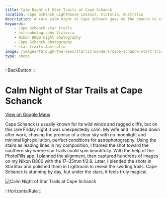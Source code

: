 ```yaml
---
title: Calm Night of Star Trails at Cape Schanck
location: Cape Schanck Lighthouse Lookout, Victoria, Australia
description: A rare calm night at Cape Schanck gave me the chance to capture stunning star trails with perfect skies, leading lines, and a touch of magic.
keywords:
    - Cape Schanck star trails
    - astrophotography Victoria
    - Nikon D800 night photography
    - Cape Schanck photography
    - star trails Australia
image: /images/through-the-lens/starlit-wonders/cape-schanck-start-trials.jpg
type: photo
---
```


::BackButton
::

# Calm Night of Star Trails at Cape Schanck

<a href="https://www.google.com/maps/search/?api=1&query=Cape+Schanck+Lighthouse+Lookout,+Victoria,+Australia" target="_blank" rel="noopener noreferrer">View on Google Maps</a>

Cape Schanck is usually known for its wild winds and rugged cliffs, but on this rare Friday night it was unexpectedly calm. My wife and I headed down after work, chasing the promise of a clear sky with no moonlight and minimal light pollution, perfect conditions for astrophotography. Using the stairs as leading lines in my composition, I framed the shot toward the southern sky where star trails could spin beautifully. With the help of the PhotoPills app, I planned the alignment, then captured hundreds of images on my Nikon D800 with the 17–35mm f/2.8. Later, I blended the shots in StarStax and polished them in Lightroom to reveal the swirling trails. Cape Schanck is stunning by day, but under the stars, it feels truly magical.

![Calm Night of Star Trails at Cape Schanck](/images/through-the-lens/starlit-wonders/cape-schanck-start-trials.jpg)

<div class="mb-8"></div>

::HorizontalRule
::
